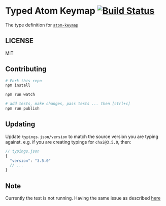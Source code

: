 # Typed Atom Keymap  [![Build Status](https://travis-ci.org/typed-typings/npm-atom-keymap.svg?branch=master)](https://travis-ci.org/typed-typings/npm-atom-keymap)


The type definition for [`atom-keymap`](https://github.com/atom/atom-keymap.git)

## LICENSE

MIT

## Contributing

```sh
# Fork this repo
npm install

npm run watch

# add tests, make changes, pass tests ... then [ctrl+c]
npm run publish
```

## Updating

Update `typings.json/version` to match the source version you are typing against.
e.g. if you are creating typings for `chai@3.5.0`, then:

```js
// typings.json
{
  "version": "3.5.0"
  // ...
}
```

## Note

Currently the test is not running.
Having the same issue as described [here](https://github.com/atom/atom-keymap/issues/134)
